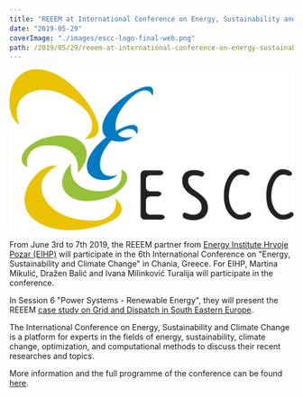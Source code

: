 ```yaml
---
title: "REEEM at International Conference on Energy, Sustainability and Climate Change"
date: "2019-05-29"
coverImage: "./images/escc-logo-final-web.png"
path: /2019/05/29/reeem-at-international-conference-on-energy-sustainability-and-climate-change/
---
```


![ESCC logo](./images/escc-logo-final-web.png)

From June 3rd to 7th 2019, the REEEM partner from [Energy Institute Hrvoje Pozar (EIHP)](http://www.eihp.hr/) will participate in the 6th International Conference on "Energy, Sustainability and Climate Change" in Chania, Greece. For EIHP, Martina Mikulić, Dražen Balić and Ivana Milinković Turalija will participate in the conference.

In Session 6 "Power Systems - Renewable Energy", they will present the REEEM [case study on Grid and Dispatch in South Eastern Europe](https://www.reeem.org/wp-content/uploads/2019/05/REEEM-D6.3.-Grid-and-Dispatch-in-SEE-Case-study-report.pdf).

The International Conference on Energy, Sustainability and Climate Change is a platform for experts in the fields of energy, sustainability, climate change, optimization, and computational methods to discuss their recent researches and topics.

More information and the full programme of the conference can be found [here](http://escc.uth.gr/).
